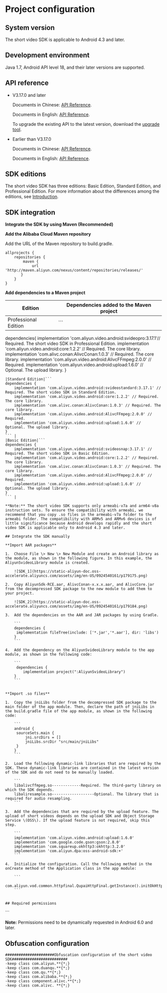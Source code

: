 # Project configuration

## System version

The short video SDK is applicable to Android 4.3 and later.

## Development environment

Java 1.7, Android API level 18, and their later versions are supported.

## API reference

-   V3.17.0 and later

    Documents in Chinese: [API Reference](https://alivc-demo-cms.alicdn.com/versionProduct/doc/shortVideo/android_new_cn/index.html).

    Documents in English: [API Reference](https://alivc-demo-cms.alicdn.com/versionProduct/doc/shortVideo/android_new_en/index.html).

    To upgrade the existing API to the latest version, download the [upgrade tool](https://alivc-demo-cms.alicdn.com/versionProduct/sourceCode/shortVideo/tool/interface_upgrade.py).

-   Earlier than V3.17.0

    Documents in Chinese: [API Reference](https://alivc-demo-cms.alicdn.com/versionProduct/doc/shortVideo/android_cn/index.html).

    Documents in English: [API Reference](https://alivc-demo-cms.alicdn.com/versionProduct/doc/shortVideo/android_en/index.html).


## SDK editions

The short video SDK has three editions: Basic Edition, Standard Edition, and Professional Edition. For more information about the differences among the editions, see [Introduction](https://www.alibabacloud.com/help/doc-detail/53407.htm).

## SDK integration

**Integrate the SDK by using Maven \(Recommended\)**

**Add the Alibaba Cloud Maven repository**

Add the URL of the Maven repository to build.gradle.

```
allprojects {
    repositories {
        maven {
            url 'http://maven.aliyun.com/nexus/content/repositories/releases/'
       }
    }
}
```

**Add dependencies to a Maven project**

|Edition|Dependencies added to the Maven project|
|-------|---------------------------------------|
|Professional Edition|```
dependencies{
    implementation 'com.aliyun.video.android:svideopro:3.17.1'// Required. The short video SDK in Professional Edition.
    implementation 'com.aliyun.video.android:core:1.2.2' // Required. The core library.
    implementation 'com.alivc.conan:AlivcConan:1.0.3' // Required. The core library.
    implementation 'com.aliyun.video.android:AlivcFFmpeg:2.0.0' // Required.
    implementation 'com.aliyun.video.android:upload:1.6.0' // Optional. The upload library.
}
``` |
|Standard Edition|```
dependencies {
    implementation 'com.aliyun.video.android:svideostandard:3.17.1' // Required. The short video SDK in Standard Edition.
    implementation 'com.aliyun.video.android:core:1.2.2' // Required. The core library.
    implementation 'com.alivc.conan:AlivcConan:1.0.3' // Required. The core library.
    implementation 'com.aliyun.video.android:AlivcFFmpeg:2.0.0' // Required.
    implementation 'com.aliyun.video.android:upload:1.6.0' // Optional. The upload library.
}
``` |
|Basic Edition|```
dependencies {
    implementation 'com.aliyun.video.android:svideosnap:3.17.1' // Required. The short video SDK in Basic Edition.
    implementation 'com.aliyun.video.android:core:1.2.2' // Required. The core library.
    implementation 'com.alivc.conan:AlivcConan:1.0.3' // Required. The core library.
    implementation 'com.aliyun.video.android:AlivcFFmpeg:2.0.0' // Required.
    implementation 'com.aliyun.video.android:upload:1.6.0' // Optional. The upload library.
}
``` |

**Note:** The short video SDK supports only armeabi-v7a and arm64-v8a instruction sets. To ensure the compatibility with armeabi, we recommend that you copy .so files in the armeabi-v7a folder to the armeabi folder. The compatibility with ARMv5 and ARMv6 devices is of little significance because Android develops rapidly and the short video SDK is applicable only to Android 4.3 and later.

## Integrate the SDK manually

**Import AAR packages**

1.  Choose File \> New \> New Module and create an Android library as the module, as shown in the following figure. In this example, the AliyunSvideoLibrary module is created.

    ![SDK_1](https://static-aliyun-doc.oss-accelerate.aliyuncs.com/assets/img/en-US/0924540161/p179175.png)

2.  Copy AliyunSdk-RCE.aar, AlivcConan-x.x.x.aar, and AlivcCore.jar from the decompressed SDK package to the new module to add them to your project.

    ![SDK_2](https://static-aliyun-doc.oss-accelerate.aliyuncs.com/assets/img/en-US/0924540161/p179184.png)

3.  Add the dependencies on the AAR and JAR packages by using Gradle.

    ```
    dependencies {
     implementation fileTree(include: ['*.jar','*.aar'], dir: 'libs')
    }
    ```

4.  Add the dependency on the AliyunSvideoLibrary module to the app module, as shown in the following code:

    ```
     dependencies {
        implementation project(":AliyunSvideoLibrary")
    }
    ```


**Import .so files**

1.  Copy the jniLibs folder from the decompressed SDK package to the main folder of the app module. Then, declare the path of jniLibs in the build.gradle file of the app module, as shown in the following code:

    ```
    android {
     sourceSets.main {
         jni.srcDirs = []
         jniLibs.srcDir "src/main/jniLibs" 
     }
    }
    ```

2.  Load the following dynamic-link libraries that are required by the SDK. These dynamic-link libraries are contained in the latest version of the SDK and do not need to be manually loaded.

    ```
    libalivcffmpeg.so-------------Required. The third-party library on which the SDK depends.
    libaliresample.so-------------------Optional. The library that is required for audio resampling.
    ```

3.  Add the dependencies that are required by the upload feature. The upload of short videos depends on the upload SDK and Object Storage Service \(OSS\). If the upload feature is not required, skip this step.

    ```
    implementation 'com.aliyun.video.android:upload:1.6.0'
    implementation 'com.google.code.gson:gson:2.8.0'
    implementation 'com.squareup.okhttp3:okhttp:3.2.0'
    implementation 'com.aliyun.dpa:oss-android-sdk:+'
    ```

4.  Initialize the configuration. Call the following method in the onCreate method of the Application class in the app module:

    ```
    com.aliyun.vod.common.httpfinal.QupaiHttpFinal.getInstance().initOkHttpFinal();
    ```


## Required permissions

```
<uses-permission android:name="android.permission.WRITE_EXTERNAL_STORAGE" />
<uses-permission android:name="android.permission.READ_EXTERNAL_STORAGE" />
<uses-permission android:name="android.permission.CAMERA" />
<uses-permission android:name="android.permission.FLASHLIGHT" />
<uses-permission android:name="android.permission.RECORD_VIDEO" />
<uses-permission android:name="android.permission.RECORD_AUDIO" />
<uses-permission android:name="android.permission.INTERNET" />
<uses-permission android:name="android.permission.ACCESS_NETWORK_STATE" />
```

**Note:** Permissions need to be dynamically requested in Android 6.0 and later.

## Obfuscation configuration

```
######################Obfuscation configuration of the short video SDK#########################
-keep class com.aliyun.**{*;}
-keep class com.duanqu.**{*;}
-keep class com.qu.**{*;}
-keep class com.alibaba.**{*;}
-keep class component.alivc.**{*;}
-keep class com.alivc. **{*;}
```


